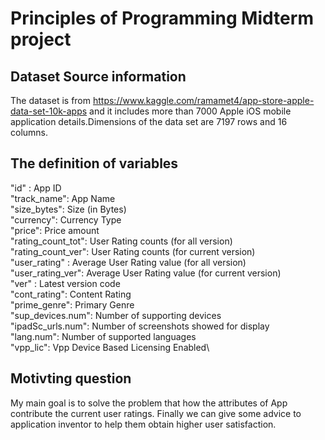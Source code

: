 # Principles of Programming Midterm project



## Dataset Source information
The dataset is from https://www.kaggle.com/ramamet4/app-store-apple-data-set-10k-apps and it includes more than 7000 Apple iOS mobile application details.Dimensions of the data set are 7197 rows and 16 columns.

## The definition of variables
"id" : App ID\
"track_name": App Name\
"size_bytes": Size (in Bytes)\
"currency": Currency Type\
"price": Price amount\
"rating_count_tot": User Rating counts (for all version)\
"rating_count_ver": User Rating counts (for current version)\
"user_rating" : Average User Rating value (for all version)\
"user_rating_ver": Average User Rating value (for current version)\
"ver" : Latest version code\
"cont_rating": Content Rating\
"prime_genre": Primary Genre\
"sup_devices.num": Number of supporting devices\
"ipadSc_urls.num": Number of screenshots showed for display\
"lang.num": Number of supported languages\
"vpp_lic": Vpp Device Based Licensing Enabled\

## Motivting question
My main goal is to solve the problem that how the attributes of App contribute the current user ratings. Finally we can give some advice to application inventor to help them obtain higher user satisfaction.
